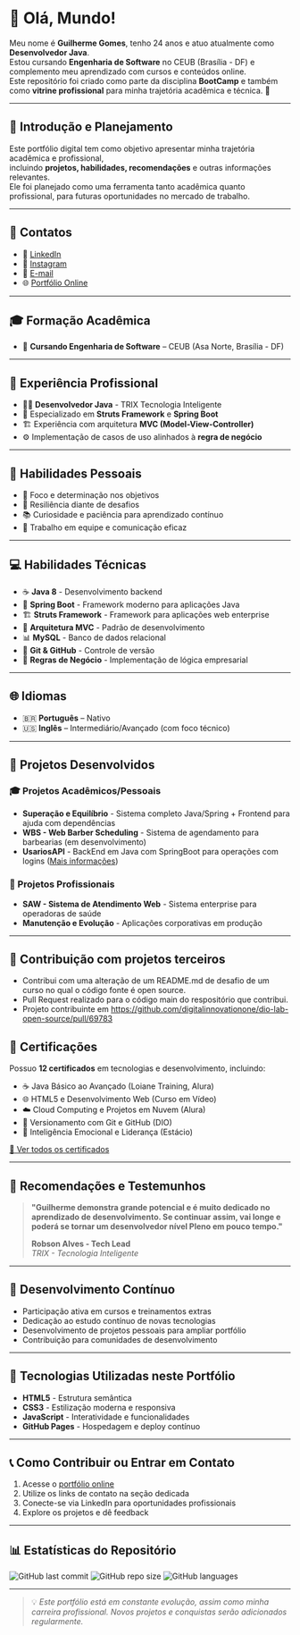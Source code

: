 # 👋 Olá, Mundo!

Meu nome é **Guilherme Gomes**, tenho 24 anos e atuo atualmente como **Desenvolvedor Java**.  
Estou cursando **Engenharia de Software** no CEUB (Brasília - DF) e complemento meu aprendizado com cursos e conteúdos online.  
Este repositório foi criado como parte da disciplina **BootCamp** e também como **vitrine profissional** para minha trajetória acadêmica e técnica. 🚀

---

## 📌 Introdução e Planejamento
Este portfólio digital tem como objetivo apresentar minha trajetória acadêmica e profissional,  
incluindo **projetos, habilidades, recomendações** e outras informações relevantes.  
Ele foi planejado como uma ferramenta tanto acadêmica quanto profissional, para futuras oportunidades no mercado de trabalho.  

---

## 🔗 Contatos
- 💼 [LinkedIn](https://www.linkedin.com/in/guilherme-gomes-824880279/)  
- 📸 [Instagram](https://www.instagram.com/gui_gomes_18/)  
- 📧 [E-mail](mailto:gui.gomes@sempreceub.com)
- 🌐 [Portfólio Online](https://github.com/guigomes2001)

---

## 🎓 Formação Acadêmica
- 📍 **Cursando Engenharia de Software** – CEUB (Asa Norte, Brasília - DF)

---

## 💼 Experiência Profissional
- 👨‍💻 **Desenvolvedor Java** - TRIX Tecnologia Inteligente
- 🌱 Especializado em **Struts Framework** e **Spring Boot**
- 🏗️ Experiência com arquitetura **MVC (Model-View-Controller)**
- ⚙️ Implementação de casos de uso alinhados à **regra de negócio**

---

## 🧩 Habilidades Pessoais
- 🎯 Foco e determinação nos objetivos  
- 💪 Resiliência diante de desafios  
- 📚 Curiosidade e paciência para aprendizado contínuo  
- 🤝 Trabalho em equipe e comunicação eficaz

---

## 💻 Habilidades Técnicas
- ☕ **Java 8** - Desenvolvimento backend
- 🚀 **Spring Boot** - Framework moderno para aplicações Java
- 🏗️ **Struts Framework** - Framework para aplicações web enterprise
- 🎨 **Arquitetura MVC** - Padrão de desenvolvimento
- 📊 **MySQL** - Banco de dados relacional
- 🔄 **Git & GitHub** - Controle de versão
- 🎯 **Regras de Negócio** - Implementação de lógica empresarial

---

## 🌐 Idiomas
- 🇧🇷 **Português** – Nativo  
- 🇺🇸 **Inglês** – Intermediário/Avançado (com foco técnico)  

---

## 📂 Projetos Desenvolvidos

### 🎓 Projetos Acadêmicos/Pessoais
- **Superação e Equilíbrio** - Sistema completo Java/Spring + Frontend para ajuda com dependências
- **WBS - Web Barber Scheduling** - Sistema de agendamento para barbearias (em desenvolvimento)
- **UsariosAPI** - BackEnd em Java com SpringBoot para operações com logins ([Mais informações](https://github.com/guigomes2001/portifolioHUB/tree/main/projetos/projetosPessoais/usuariosApi))

### 💼 Projetos Profissionais  
- **SAW - Sistema de Atendimento Web** - Sistema enterprise para operadoras de saúde
- **Manutenção e Evolução** - Aplicações corporativas em produção

---

## 📂 Contribuição com projetos terceiros
- Contribui com uma alteração de um README.md de desafio de um curso no qual o código fonte é open source.
- Pull Request realizado para o código main do respositório que contribui.
- Projeto contribuinte em https://github.com/digitalinnovationone/dio-lab-open-source/pull/69783 

## 📜 Certificações
Possuo **12 certificados** em tecnologias e desenvolvimento, incluindo:

- ☕ Java Básico ao Avançado (Loiane Training, Alura)
- 🌐 HTML5 e Desenvolvimento Web (Curso em Vídeo)
- ☁️ Cloud Computing e Projetos em Nuvem (Alura)
- 🔄 Versionamento com Git e GitHub (DIO)
- 🧠 Inteligência Emocional e Liderança (Estácio)

[📑 Ver todos os certificados](https://github.com/guigomes2001/portifolioHUB/tree/main/assets/docs/certificados)

---

## 📢 Recomendações e Testemunhos

> **"Guilherme demonstra grande potencial e é muito dedicado no aprendizado de desenvolvimento. Se continuar assim, vai longe e poderá se tornar um desenvolvedor nível Pleno em pouco tempo."**
>
> **Robson Alves - Tech Lead**  
> *TRIX - Tecnologia Inteligente*

---

## 🎯 Desenvolvimento Contínuo
- Participação ativa em cursos e treinamentos extras
- Dedicação ao estudo contínuo de novas tecnologias  
- Desenvolvimento de projetos pessoais para ampliar portfólio
- Contribuição para comunidades de desenvolvimento

---

## 🚀 Tecnologias Utilizadas neste Portfólio
- **HTML5** - Estrutura semântica
- **CSS3** - Estilização moderna e responsiva
- **JavaScript** - Interatividade e funcionalidades
- **GitHub Pages** - Hospedagem e deploy contínuo

---

## 📞 Como Contribuir ou Entrar em Contato
1. Acesse o [portfólio online]([https://guigomes2001.github.io](https://github.com/guigomes2001))
2. Utilize os links de contato na seção dedicada
3. Conecte-se via LinkedIn para oportunidades profissionais
4. Explore os projetos e dê feedback

---

## 📊 Estatísticas do Repositório
![GitHub last commit](https://img.shields.io/github/last-commit/guigomes2001/portifolioHUB)
![GitHub repo size](https://img.shields.io/github/repo-size/guigomes2001/portifolioHUB)
![GitHub languages](https://img.shields.io/github/languages/top/guigomes2001/portifolioHUB)

---

> 💡 *Este portfólio está em constante evolução, assim como minha carreira profissional. Novos projetos e conquistas serão adicionados regularmente.*
